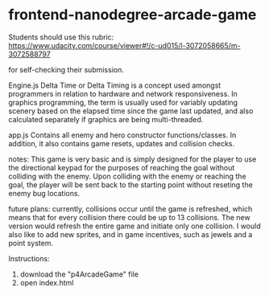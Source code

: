 frontend-nanodegree-arcade-game
===============================

Students should use this rubric: https://www.udacity.com/course/viewer#!/c-ud015/l-3072058665/m-3072588797

for self-checking their submission.


Engine.js
Delta Time or Delta Timing is a concept used amongst programmers in relation to hardware and network responsiveness. In graphics programming, the term is usually used for variably updating scenery based on the elapsed time since the game last updated, and also calculated separately if graphics are being multi-threaded.

app.js
Contains all enemy and hero constructor functions/classes. In addition, it also contains game resets, updates and collision checks. 


notes: This game is very basic and is simply designed for the player to use the directional keypad for the purposes of reaching the goal without colliding with the enemy. Upon colliding with the enemy or reaching the goal, the player will be sent back to the starting point without reseting the enemy bug locations. 

future plans: currently, collisions occur until the game is refreshed, which means that for every collision there could be up to 13 collisions. The new version would refresh the entire game and initiate only one collision. I would also like to add new sprites, and in game incentives, such as jewels and a point system.

Instructions:
1) download the "p4ArcadeGame" file
2) open index.html